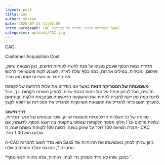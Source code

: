 ```yaml
---
layout: post
title: CAC
author: shiran
date: 2020-07-24 11:03:56
intro_paragraph: CAC המטריקה השניה בסדרה על מטריקות SaaS
categories: uploads/CAC.jpg
---
```

CAC

Customer Acquisition Cost

מדידת כמות הכסף שעסק מוציא על מנת להשיג לקוחות חדשים, כגון הוצאות שיווק, פרסום, ומכירות. במילים אחרות, כמה כסף עולה לארגון לשכנע לקוח פוטנציאלי לרכוש את המוצר או השירות אותו הוא מוכר.

**משמעותה של המטריקה הזאת** כאשר אנו מודדים את עלות הרכישה של לקוחות חדשים, נוכל לבחון אותה אל מול כמות הכסף שניתן להפיק מאותם לקוחות. כך, נוכל לדעת כמה זמן ייקח לחברה להחזיר את ההשקעה הראשונית שבהבאת הלקוח. ובהתאם להעריך האם כדאי להגדיל את ההוצאות השיווקיות ולהגדיל את המכירות או דווקא לקצץ. 

**דרך חישוב** <br>
סכימה של כל העלויות הרלוונטיות (הוצאות שיווק, שכר ובונוסים של אנשי מכירות, עלויות פרסום וכו׳) חלקי מספר הלקוחות שנוספו בתקופה בה הוצא הכסף.
לדוגמה, אם חברה הוציאה 100 דולר על שיווק בשנה ורכשה 100 לקוחות באותה שנה, ה- CAC שלהם הוא 1.00 דולר

ה-CAC הוא מדד חשוב לחברות SaaS כיוון שניתן לבחון באמצעותו את הרווחיות של החברה *, כמו גם יכולת ההרחבה שלה. 

*׳ כמובן שזהו לא מדד מספיק כדי לבחון רווחיות, אלא מהווה תנאי נוסף.